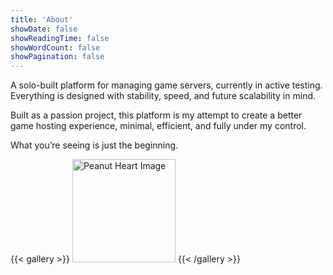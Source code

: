 ```yaml
---
title: 'About'
showDate: false
showReadingTime: false
showWordCount: false
showPagination: false
---
```


A solo-built platform for managing game servers, currently in active testing. Everything is designed with stability, speed, and future scalability in mind.

Built as a passion project, this platform is my attempt to create a better game hosting experience, minimal, efficient, and fully under my control.

What you’re seeing is just the beginning.

{{< gallery >}}
  <img src="img/peanutheart.png" alt="Peanut Heart Image" width="165" />
{{< /gallery >}}
